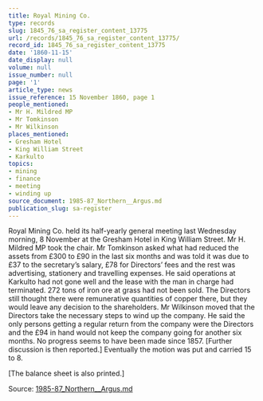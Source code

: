 ```yaml
---
title: Royal Mining Co.
type: records
slug: 1845_76_sa_register_content_13775
url: /records/1845_76_sa_register_content_13775/
record_id: 1845_76_sa_register_content_13775
date: '1860-11-15'
date_display: null
volume: null
issue_number: null
page: '1'
article_type: news
issue_reference: 15 November 1860, page 1
people_mentioned:
- Mr H. Mildred MP
- Mr Tomkinson
- Mr Wilkinson
places_mentioned:
- Gresham Hotel
- King William Street
- Karkulto
topics:
- mining
- finance
- meeting
- winding up
source_document: 1985-87_Northern__Argus.md
publication_slug: sa-register
---
```


Royal Mining Co. held its half-yearly general meeting last Wednesday morning, 8 November at the Gresham Hotel in King William Street.  Mr H. Mildred MP took the chair.  Mr Tomkinson asked what had reduced the assets from £300 to £90 in the last six months and was told it was due to £37 to the secretary’s salary, £78 for Directors’ fees and the rest was advertising, stationery and travelling expenses.  He said operations at Karkulto had not gone well and the lease with the man in charge had terminated.  272 tons of iron ore at grass had not been sold.  The Directors still thought there were remunerative quantities of copper there, but they would leave any decision to the shareholders.  Mr Wilkinson moved that the Directors take the necessary steps to wind up the company.  He said the only persons getting a regular return from the company were the Directors and the £94 in hand would not keep the company going for another six months.  No progress seems to have been made since 1857.  [Further discussion is then reported.]  Eventually the motion was put and carried 15 to 8.

[The balance sheet is also printed.]

Source: [1985-87_Northern__Argus.md](/downloads/markdown/1985-87_Northern__Argus.md)
